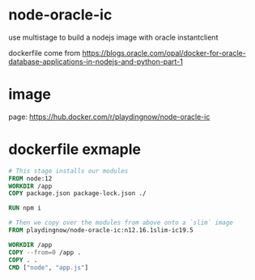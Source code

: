 # node-oracle-ic
use multistage to build a nodejs image with oracle instantclient

dockerfile come from https://blogs.oracle.com/opal/docker-for-oracle-database-applications-in-nodejs-and-python-part-1

# image

page: https://hub.docker.com/r/playdingnow/node-oracle-ic

# dockerfile exmaple

```dockerfile
# This stage installs our modules
FROM node:12
WORKDIR /app
COPY package.json package-lock.json ./

RUN npm i 

# Then we copy over the modules from above onto a `slim` image
FROM playdingnow/node-oracle-ic:n12.16.1slim-ic19.5

WORKDIR /app
COPY --from=0 /app .
COPY . .
CMD ["node", "app.js"]
```
